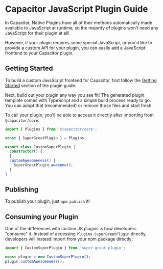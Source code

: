# Capacitor JavaScript Plugin Guide

In Capacitor, Native Plugins have all of their methods automatically made available to JavaScript at runtime, so the majority of plugins won't need any JavaScript for their plugin at all!

However, if your plugin requires some special JavaScript, or you'd like to provide a custom API for your plugin, you can easily add a JavaScript frontend to your Capacitor plugin.

## Getting Started

To build a custom JavaScript frontend for Capacitor, first follow the [Getting Started](../plugins) section of the plugin guide.

Next, build out your plugin any way you see fit! The generated plugin template comes with TypeScript and a simple build process ready to go. You can adopt that (recommended) or remove those files and start fresh.

To call your plugin, you'll be able to access it directly after importing from `@capacitor/core`:

```typescript
import { Plugins } from '@capacitor/core';

const { SuperGreatPlugin } = Plugins;

export class CustomSuperPlugin {
  constructor() {
  }
  customAwesomeness() {
    SuperGreatPlugin.awesome();
  }
}
```

## Publishing

To publish your plugin, just `npm publish` it!

## Consuming your Plugin

One of the differences with custom JS plugins is how developers "consume" it. Instead of accessing `Plugins.SuperGreatPlugin` directly, developers will instead import from your npm package directly:

```typescript
import { CustomSuperPlugin } from 'super-great-plugin';

const plugin = new CustomSuperPlugin();
plugin.customAwesomeness();
```
